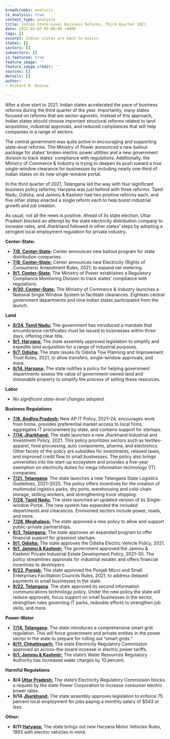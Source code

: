 ```yaml
---
breadcrumbs: analysis
is_analysis: true
content_type: analysis
title: Indian State-Level Business Reforms, Third Quarter 2021
date: 2022-03-07 05:00:00 +0000
tags: []
excerpt: Indian states are back to basics
states: []
sectors: []
subsectors: []
is_featured: true
feature_image: ''
feature_image_credit: ''
sources: []
details: []
author:
- Richard M. Rossow

---
```

After a slow start to 2021, Indian states accelerated the pace of business reforms during the third quarter of the year. Importantly, many states focused on reforms that are sector-agnostic. Instead of this approach, Indian states should choose important structural reforms related to land acquisition, industrial approvals, and reduced compliances that will help companies in a range of sectors.   
   
The central government was quite active in encouraging and supporting state-level reforms. The Ministry of Power announced a new bailout package for states’ broken electric power utilities and a new government division to track states’ compliance with regulations. Additionally, the Ministry of Commerce & Industry is trying to deepen its push toward a true single-window clearance for businesses by including nearly one-third of Indian states on its new single-window portal.   
   
In the third quarter of 2021, Telangana led the way with four significant business policy reforms; Haryana was just behind with three reforms. Tamil Nadu, Odisha, and Jammu & Kashmir had two positive reforms each, and five other states enacted a single reform each to help boost industrial growth and job creation.   
   
As usual, not all the news is positive. Ahead of its state election, Uttar Pradesh blocked an attempt by the state electricity distribution company to increase rates, and Jharkhand followed in other states’ steps by adopting a stringent local employment regulation for private industry.   
   
   
**Center-State:**

* [**7/8, Center-State**](https://pib.gov.in/PressReleasePage.aspx?PRID=1731473)**:** Center announces new bailout program for state distribution companies.
* [**7/8, Center-State:**](https://powermin.gov.in/sites/default/files/webform/notices/Electricity_Rights_of_Consumers_Amendment_Rule_2021.pdf) Center announces new Electricity (Rights of Consumers) Amendment Rules, 2021, to expand net metering.
* [**9/1, Center-State**:](https://pib.gov.in/PressReleasePage.aspx?PRID=1749247) The Ministry of Power establishes a Regulatory Compliance Monitoring Division to track states’ compliance with regulations.
* [**9/30, Center-State:**](https://pib.gov.in/PressReleasePage.aspx?PRID=1756966) The Ministry of Commerce & Industry launches a National Single Window System to facilitate clearances. Eighteen central government departments and nine Indian states participated from the launch.

  
**Land**

* [**8/24, Tamil Nadu:**](https://cms.tn.gov.in/sites/default/files/go/ind_e_197_2021.pdf) The government has introduced a mandate that encumbrance certificates must be issued to businesses within three days, offering clear title.
* [**9/1, Haryana:**](https://prsindia.org/files/bills_acts/bills_states/haryana/2021/Bill%20No.%2022%20of%202021%20Haryana.pdf) The state assembly approved legislation to simplify and expedite land acquisition for a range of industrial purposes.
* [**9/7, Odisha:**](http://www.urbanodisha.gov.in/UploadFiles/Notifications/Town_Planning_Urban_9th_July_2021.pdf) The state issues its Odisha Tow Planning and Improvement Trust Rules, 2021, to allow transfers, single-window approvals, and more.
* [**9/14, Haryana:**](https://cdnbbsr.s3waas.gov.in/s3d79c6256b9bdac53a55801a066b70da3/uploads/2021/07/2021071376.pdf) The state notifies a policy for helping government departments assess the value of government-owned land and immovable property to simplify the process of selling these resources.

  
**Labor**

* _No significant state-level changes adopted._

  
**Business Regulations**

* [**7/8, Andhra Pradesh:**](https://apedb.gov.in/downloads/AP%20IT%20Policy%202021-24_MS6.pdf) New AP IT Policy, 2021–24, encourages work from home, provides preferential market access to local firms, aggregates IT procurement by state, and contains support for startups.
* [**7/14, Jharkhand:**](https://jharkhandindustry.gov.in/sites/default/files/JIIPP2021.pdf) The state launches a new Jharkhand Industrial and Investment Policy, 2021. This policy prioritizes sectors such as textiles-apparel, food processing, auto components, pharma, and electronics. Other facets of the policy are subsidies for investments, relaxed taxes, and improved credit flow to small businesses. The policy also brings universities into the start-up ecosystem and provides a five-year exemption on electricity duties for mega information technology (IT) companies.
* [**7/21, Telangana**](https://invest.telangana.gov.in/wp-content/uploads/2021/08/logistics-policy-2021.pdf)**:** The state launches a new Telangana State Logistics Guidelines, 2021–2025. The policy offers incentives for the creation of multimodal logistics parks, dry ports, warehousing and cold-chain storage, skilling workers, and strengthening truck shipping.
* [**7/28, Tamil Nadu:**](https://cms.tn.gov.in/sites/default/files/press_release/pr200721_e_468.pdf) The state launched an updated version of its Single- window Portal. The new system has expanded the included departments and clearances. Envisioned sectors include power, roads, and more.
* [**7/28, Meghalaya:**](https://meghalaya.gov.in/sites/default/files/press_release/PPP_Policy_July_2021.pdf) The state approved a new policy to allow and support public-private partnerships.
* [**8/3, Telangana:**](https://startup.telangana.gov.in/wp-content/uploads/2021/07/2021ITC_MS8.pdf) The state approves an expanded program to offer financial support for grassroot startups.
* [**9/1, Odisha:**](https://ct.odisha.gov.in/sites/default/files/2021-02/1360_1.pdf) The state approves the Odisha Electric Vehicle Policy, 2021.
* [**9/1, Jammu & Kashmir:**](http://jkindustriescommerce.nic.in/Orders%202021/162%20IND%20OF%202021.pdf) The government approved the Jammu & Kashmir Private Industrial Estate Development Policy, 2021–30. The policy streamlines approvals for industrial estates and offers financial incentives to developers.
* [**9/22, Punjab:**](https://www.aninews.in/news/national/general-news/punjab-cabinet-approves-micro-small-enterprises-facilitation-councils-rules-202120210917223619/) The state approved the Punjab Micro and Small Enterprises Facilitation Councils Rules, 2021, to address delayed payments to small businesses in the state.
* [**9/22, Telangana**](https://it.telangana.gov.in/investor-info/it-policy/): The state approved its second information communications technology policy. Under the new policy the state will reduce approvals, focus support on small businesses in the sector, strengthen rules governing IT parks, redouble efforts to strengthen job skills, and more.

  
**Power-Water**

* [**7/14, Telangana**](https://tserc.gov.in/file_upload/uploads/Regulations/Final/tserc/2021/Smart%20Grid%20%20Regulation.pdf)**:** The state introduces a comprehensive smart grid regulation. This will force government and private entities in the power sector in the state to prepare for rolling out “smart grids.”
* [**8/11, Chhattisgarh:**](https://cserc.gov.in/upload/upload_news/02-08-2021_16279086691.pdf) The state Electricity Regulatory Commission approved an across-the-board increase in electric power tariffs.
* [**9/1, Jammu & Kashmir:**](http://jkswrra.nic.in/Orders/Tariff%20Order%20No.%2075.pdf) The state’s Water Resources Regulatory Authority has increased water charges by 10 percent.

  
**Harmful Regulations**

* **8/4** [**Uttar Pradesh:**](https://www.uperc.org/App_File/Final_TariffOrderUPStateDISOCMsFY2021-22(29-07-2021)DigitallySigned-pdf729202113115PM.pdf) The state’s Electricity Regulatory Commission blocks a request by the state Power Corporation to increase consumer electric power rates.
* **9/14** [**Jharkhand:**](https://www.mcezone.com/jharkhand-news-jharkhand-assembly-clears-bill-on-75-percent-quota-for-locals-in-private-sector/) The state assembly approves legislation to enforce 75 percent local employment for jobs paying a monthly salary of $543 or less.

  
**Other:**

* **8/11** [**Haryana:**](https://manoharlalkhattar.in/node/21651) The state brings out new Haryana Motor Vehicles Rules, 1993 with electric vehicles in mind.